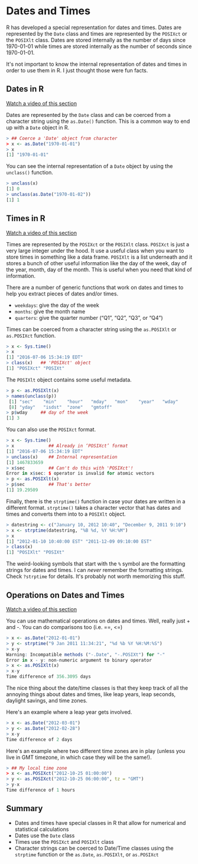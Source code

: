 # Dates and Times





R has developed a special representation for dates and times. Dates are represented by the `Date` class and times are represented by the `POSIXct` or the `POSIXlt` class. Dates are stored internally as the number of days since 1970-01-01 while times are stored internally as the number of seconds since 1970-01-01. 

It's not important to know the internal representation of dates and times in order to use them in R. I just thought those were fun facts.

## Dates in R

[Watch a video of this section](https://youtu.be/opYexVgjwkE)

Dates are represented by the `Date` class and can be coerced from a character string using the `as.Date()` function. This is a common way to end up with a `Date` object in R.


```r
> ## Coerce a 'Date' object from character
> x <- as.Date("1970-01-01")   
> x
[1] "1970-01-01"
```

You can see the internal representation of a `Date` object by using the `unclass()` function.


```r
> unclass(x)
[1] 0
> unclass(as.Date("1970-01-02"))
[1] 1
```

## Times in R

[Watch a video of this section](https://youtu.be/8HENCYXwZoU)

Times are represented by the `POSIXct` or the `POSIXlt` class. `POSIXct` is just a very large integer under the hood. It use a useful class when you want to store times in something like a data frame. `POSIXlt` is a list underneath and it stores a bunch of other useful information like the day of the week, day of the year, month, day of the month. This is useful when you need that kind of information.

There are a number of generic functions that work on dates and times to help you extract pieces of dates and/or times.

- `weekdays`: give the day of the week
- `months`: give the month name
- `quarters`: give the quarter number (“Q1”, “Q2”, “Q3”, or “Q4”)

Times can be coerced from a character string using the `as.POSIXlt` or `as.POSIXct` function.


```r
> x <- Sys.time()
> x
[1] "2016-07-06 15:34:19 EDT"
> class(x)   ## 'POSIXct' object
[1] "POSIXct" "POSIXt" 
```

The `POSIXlt` object contains some useful metadata.


```r
> p <- as.POSIXlt(x)
> names(unclass(p))
 [1] "sec"    "min"    "hour"   "mday"   "mon"    "year"   "wday"  
 [8] "yday"   "isdst"  "zone"   "gmtoff"
> p$wday     ## day of the week
[1] 3
```

You can also use the `POSIXct` format.


```r
> x <- Sys.time()
> x             ## Already in ‘POSIXct’ format
[1] "2016-07-06 15:34:19 EDT"
> unclass(x)    ## Internal representation
[1] 1467833659
> x$sec         ## Can't do this with 'POSIXct'!
Error in x$sec: $ operator is invalid for atomic vectors
> p <- as.POSIXlt(x)
> p$sec         ## That's better
[1] 19.29509
```

Finally, there is the `strptime()` function in case your dates are
written in a different format. `strptime()` takes a character vector that has dates and times and converts them into to a `POSIXlt` object.



```r
> datestring <- c("January 10, 2012 10:40", "December 9, 2011 9:10")
> x <- strptime(datestring, "%B %d, %Y %H:%M")
> x
[1] "2012-01-10 10:40:00 EST" "2011-12-09 09:10:00 EST"
> class(x)
[1] "POSIXlt" "POSIXt" 
```

The weird-looking symbols that start with the `%` symbol are the formatting strings for dates and times. I can _never_ remember the formatting strings. Check `?strptime` for details. It's probably not worth memorizing this stuff.


## Operations on Dates and Times

[Watch a video of this section](https://youtu.be/vEmWJrpP1KM)

You can use mathematical operations on dates and times. Well, really just + and -. You can do comparisons too (i.e. ==, <=)


```r
> x <- as.Date("2012-01-01")
> y <- strptime("9 Jan 2011 11:34:21", "%d %b %Y %H:%M:%S") 
> x-y
Warning: Incompatible methods ("-.Date", "-.POSIXt") for "-"
Error in x - y: non-numeric argument to binary operator
> x <- as.POSIXlt(x) 
> x-y
Time difference of 356.3095 days
```

The nice thing about the date/time classes is that they keep track of all the annoying things about dates and times, like leap years, leap seconds, daylight savings, and time zones.

Here's an example where a leap year gets involved.


```r
> x <- as.Date("2012-03-01") 
> y <- as.Date("2012-02-28") 
> x-y
Time difference of 2 days
```

Here's an example where two different time zones are in play (unless you live in GMT timezone, in which case they will be the same!).


```r
> ## My local time zone
> x <- as.POSIXct("2012-10-25 01:00:00")     
> y <- as.POSIXct("2012-10-25 06:00:00", tz = "GMT") 
> y-x
Time difference of 1 hours
```


## Summary

- Dates and times have special classes in R that allow for numerical and statistical calculations
- Dates use the `Date` class
- Times use the `POSIXct` and `POSIXlt` class
- Character strings can be coerced to Date/Time classes using the `strptime` function or the `as.Date`, `as.POSIXlt`, or `as.POSIXct`
